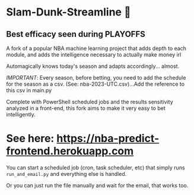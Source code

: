 # Slam-Dunk-Streamline 🏀

## Best efficacy seen during PLAYOFFS 

A fork of a popular NBA machine learning project that adds depth to each module, and adds the intelligence necessary to actually make money irl

Automagically knows today's season and adapts accordingly... almost.

*IMPORTANT*: Every season, before betting, you need to add the schedule for the season as a csv. (See: nba-2023-UTC.csv)...Add the reference to this csv in main.py

Complete with PowerShell scheduled jobs and the results sensitivity analyzed in a front-end, this fork aims to make it very easy to bet intelligently.

# See here: https://nba-predict-frontend.herokuapp.com

You can start a scheduled job (cron, task scheduler, etc) that simply runs ```run_and_email.py``` and everything else is handled.

Or you can just run the file manually and wait for the email, that works too.
